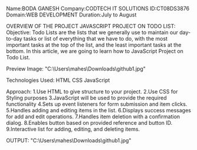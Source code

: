 Name:BODA GANESH Company:CODTECH IT SOLUTIONS ID:CT08DS3876 Domain:WEB DEVELOPMENT Duration:July to August

OVERVIEW OF THE PROJECT JAVASCRIPT PROJECT ON TODO LIST: Objective: Todo Lists are the lists that we generally use to maintain our day-to-day tasks or list of everything that we have to do, with the most important tasks at the top of the list, and the least important tasks at the bottom. In this article, we are going to learn how to JavaScript Project on Todo List.

Preview Image: "C:\Users\mahes\Downloads\github1.jpg"

Technologies Used: HTML CSS JavaScript

Approach: 1.Use HTML to give structure to your project. 2.Use CSS for Styling purposes 3.JavaScript will be used to provide the required functionality 4.Sets up event listeners for form submission and item clicks. 5.Handles adding and editing items in the list. 6.Displays success messages for add and edit operations. 7.Handles item deletion with a confirmation dialog. 8.Enables button based on provided reference and button ID. 9.Interactive list for adding, editing, and deleting items.

OUTPUT: 
"C:\Users\mahes\Downloads\github1.jpg"
